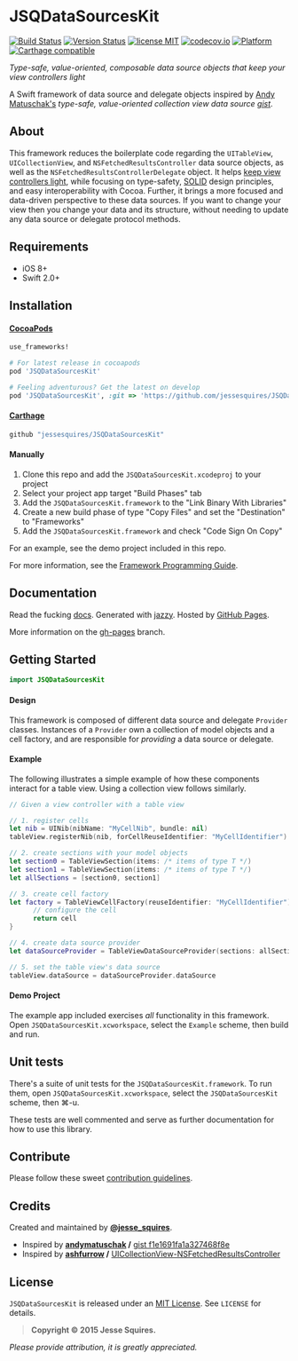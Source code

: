 # JSQDataSourcesKit
[![Build Status](https://secure.travis-ci.org/jessesquires/JSQDataSourcesKit.svg)](http://travis-ci.org/jessesquires/JSQDataSourcesKit) [![Version Status](https://img.shields.io/cocoapods/v/JSQDataSourcesKit.svg)][podLink] [![license MIT](https://img.shields.io/cocoapods/l/JSQDataSourcesKit.svg)][mitLink] [![codecov.io](https://img.shields.io/codecov/c/github/jessesquires/JSQDataSourcesKit.svg)](http://codecov.io/github/jessesquires/JSQDataSourcesKit) [![Platform](https://img.shields.io/cocoapods/p/JSQDataSourcesKit.svg)][docsLink] [![Carthage compatible](https://img.shields.io/badge/Carthage-compatible-4BC51D.svg?style=flat)](https://github.com/Carthage/Carthage) 

*Type-safe, value-oriented, composable data source objects that keep your view controllers light*

A Swift framework of data source and delegate objects inspired by [Andy Matuschak's](https://github.com/andymatuschak) *type-safe, value-oriented collection view data source [gist](https://gist.github.com/andymatuschak/f1e1691fa1a327468f8e)*.

## About

This framework reduces the boilerplate code regarding the `UITableView`, `UICollectionView`, and `NSFetchedResultsController` data source objects, as well as the `NSFetchedResultsControllerDelegate` object. It helps [keep view controllers light](http://www.objc.io/issue-1/), while focusing on type-safety, [SOLID](http://en.wikipedia.org/wiki/SOLID_(object-oriented_design)) design principles, and easy interoperability with Cocoa. Further, it brings a more focused and data-driven perspective to these data sources. If you want to change your view then you change your data and its structure, without needing to update any data source or delegate protocol methods.

## Requirements

* iOS 8+
* Swift 2.0+

## Installation

#### [CocoaPods](http://cocoapods.org)

````ruby
use_frameworks!

# For latest release in cocoapods
pod 'JSQDataSourcesKit'

# Feeling adventurous? Get the latest on develop
pod 'JSQDataSourcesKit', :git => 'https://github.com/jessesquires/JSQDataSourcesKit.git', :branch => 'develop'
````

#### [Carthage](https://github.com/Carthage/Carthage)

````bash
github "jessesquires/JSQDataSourcesKit"
````

#### Manually

1. Clone this repo and add the `JSQDataSourcesKit.xcodeproj` to your project
2. Select your project app target "Build Phases" tab
3. Add the `JSQDataSourcesKit.framework` to the "Link Binary With Libraries"
4. Create a new build phase of type "Copy Files" and set the "Destination" to "Frameworks"
5. Add the `JSQDataSourcesKit.framework` and check "Code Sign On Copy"

For an example, see the demo project included in this repo.

For more information, see the [Framework Programming Guide](https://developer.apple.com/library/mac/documentation/MacOSX/Conceptual/BPFrameworks/Tasks/IncludingFrameworks.html#//apple_ref/doc/uid/20002257-BAJJBBHJ).

## Documentation

Read the fucking [docs][docsLink]. Generated with [jazzy](https://github.com/realm/jazzy). Hosted by [GitHub Pages](https://pages.github.com).

More information on the [gh-pages](https://github.com/jessesquires/JSQDataSourcesKit/tree/gh-pages) branch.

## Getting Started

````swift
import JSQDataSourcesKit
````

#### Design

This framework is composed of different data source and delegate `Provider` classes. Instances of a `Provider` own a collection of model objects and a cell factory, and are responsible for *providing* a data source or delegate.

#### Example

The following illustrates a simple example of how these components interact for a table view. Using a collection view follows similarly.

````swift
// Given a view controller with a table view

// 1. register cells
let nib = UINib(nibName: "MyCellNib", bundle: nil)
tableView.registerNib(nib, forCellReuseIdentifier: "MyCellIdentifier")

// 2. create sections with your model objects
let section0 = TableViewSection(items: /* items of type T */)
let section1 = TableViewSection(items: /* items of type T */)
let allSections = [section0, section1]

// 3. create cell factory
let factory = TableViewCellFactory(reuseIdentifier: "MyCellIdentifier") { (cell, model, tableView, indexPath) -> UITableViewCell in
      // configure the cell
      return cell
}

// 4. create data source provider
let dataSourceProvider = TableViewDataSourceProvider(sections: allSections, cellFactory: factory)

// 5. set the table view's data source
tableView.dataSource = dataSourceProvider.dataSource
````

#### Demo Project

The example app included exercises *all* functionality in this framework. Open `JSQDataSourcesKit.xcworkspace`, select the `Example` scheme, then build and run.

## Unit tests

There's a suite of unit tests for the `JSQDataSourcesKit.framework`. To run them, open `JSQDataSourcesKit.xcworkspace`, select the `JSQDataSourcesKit` scheme, then &#x2318;-u.

These tests are well commented and serve as further documentation for how to use this library.

## Contribute

Please follow these sweet [contribution guidelines](https://github.com/jessesquires/HowToContribute).

## Credits

Created and maintained by [**@jesse_squires**](https://twitter.com/jesse_squires).

* Inspired by **[andymatuschak](https://github.com/andymatuschak) /** [gist f1e1691fa1a327468f8e](https://gist.github.com/andymatuschak/f1e1691fa1a327468f8e)
* Inspired by **[ashfurrow](https://github.com/ashfurrow) /** [UICollectionView-NSFetchedResultsController](https://github.com/ashfurrow/UICollectionView-NSFetchedResultsController)

## License

`JSQDataSourcesKit` is released under an [MIT License][mitLink]. See `LICENSE` for details.

>**Copyright &copy; 2015 Jesse Squires.**

*Please provide attribution, it is greatly appreciated.*

[docsLink]:http://www.jessesquires.com/JSQDataSourcesKit
[podLink]:https://cocoapods.org/pods/JSQDataSourcesKit
[mitLink]:http://opensource.org/licenses/MIT
